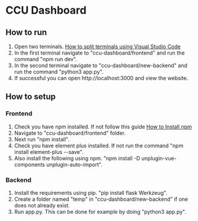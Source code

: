 # CCU Dashboard

## How to run
1. Open two terminals. [How to split terminals using Visual Studio Code](https://code.visualstudio.com/updates/v1_21#_split-terminals)
2. In the first terminal navigate to "ccu-dashboard/frontend" and run the command "npm run dev".
3. In the second terminal navigate to "ccu-dashboard/new-backend" and run the command "python3 app.py".
4. If successful you can open http://localhost:3000 and view the website. 

## How to setup
### Frontend

1. Check you have npm installed. If not follow this guide [How to Install npm](https://docs.npmjs.com/downloading-and-installing-node-js-and-npm)
2. Navigate to "ccu-dashboard/frontend" folder.
3. Next run "npm install".
4. Check you have element plus installed. If not run the command "npm install element-plus --save".
5. Also install the following using npm. "npm install -D unplugin-vue-components unplugin-auto-import".

### Backend

1. Install the requirements using pip. "pip install flask Werkzeug".
2. Create a folder named "temp" in "ccu-dashboard/new-backend" if one does not already exist.
3. Run app.py. This can be done for example by doing "python3 app.py". 


